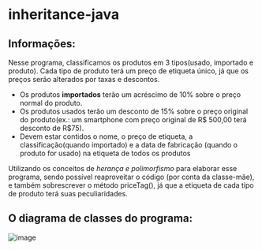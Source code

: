 # inheritance-java

## Informações:
  Nesse programa, classificamos os produtos em 3 tipos(usado, importado e produto). Cada tipo de produto terá um preço de etiqueta único, já que os preços serão alterados por taxas e descontos.
  
  - Os produtos **importados** terão um acréscimo de 10% sobre o preço normal do produto.
  - Os produtos usados terão um desconto de 15% sobre o preço original do produto(ex.: um smartphone com preço original de R$ 500,00  terá desconto de R$75).
  - Devem estar contidos o nome, o preço de etiqueta, a classificação(quando importado) e a data de fabricação (quando o produto for usado) na etiqueta de todos os produtos 
 
  
 Utilizando os conceitos de _herança e polimorfismo_ para elaborar esse programa, sendo possível reaproveitar o código (por conta da classe-mãe), e também sobrescrever o método priceTag(), já que a etiqueta de cada tipo de produto terá suas peculiaridades.
 
 
 ## O diagrama de classes do programa:
![image](https://user-images.githubusercontent.com/84285314/140253882-0896a75d-2ffa-4f55-ad25-a82e793f68ce.png)
